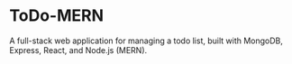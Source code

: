 # ToDo-MERN
A full-stack web application for managing a todo list, built with MongoDB, Express, React, and Node.js (MERN).
